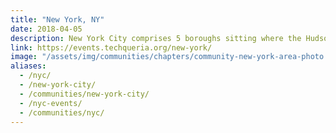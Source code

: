 ```yaml
---
title: "New York, NY"
date: 2018-04-05
description: New York City comprises 5 boroughs sitting where the Hudson River meets the Atlantic Ocean.
link: https://events.techqueria.org/new-york/
image: "/assets/img/communities/chapters/community-new-york-area-photo.jpg"
aliases:
  - /nyc/
  - /new-york-city/
  - /communities/new-york-city/
  - /nyc-events/
  - /communities/nyc/
---
```


